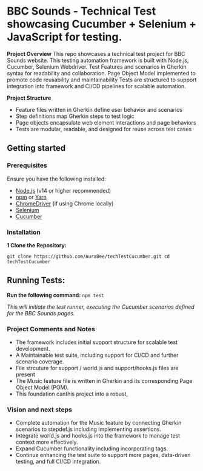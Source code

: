 # BBC Sounds - Technical Test showcasing Cucumber + Selenium + JavaScript for testing.

**Project Overview**
This repo showcases a technical test project for BBC Sounds website.
This testing automation framework is built with Node.js, Cucumber, Selenium Webdriver.
Test Features and scenarios in Gherkin syntax for readability and collaboration.
Page Object Model implemented to promote code reusability and maintainability
Tests are structured to support integration into framework and CI/CD pipelines for scalable automation.


**Project Structure**

- Feature files written in Gherkin define user behavior and scenarios
- Step definitions map Gherkin steps to test logic
- Page objects encapsulate web element interactions and page behaviors
- Tests are modular, readable, and designed for reuse across test cases

## Getting started

### Prerequisites
Ensure you have the following installed:

- [Node.js](https://nodejs.org/) (v14 or higher recommended)
- [npm](https://www.npmjs.com/) or [Yarn](https://yarnpkg.com/)
- [ChromeDriver](https://sites.google.com/chromium.org/driver/) (if using Chrome locally)
- [Selenium](https://www.selenium.dev) 
- [Cucumber](https://cucumber.io/) 

### Installation 

**1 Clone the Repository:**

`git clone https://github.com/AuraBee/techTestCucumber.git
cd techTestCucumber
`

## Running Tests: 
**Run the following command:**
`npm test `

*This will initiate the test runner, executing the Cucumber scenarios defined for the BBC Sounds pages.*


### Project Comments and Notes 

- The framework includes initial support structure for scalable test development.
- A Maintainable test suite, including support for CI/CD and further scenario coverage.
- File strcuture for support / world.js and support/hooks.js files are present
- The Music feature file is written in Gherkin and its corresponding Page Object Model (POM). 
- This foundation canthis project into a robust, 


### Vision and next steps
- Complete automation for the Music feature by connecting Gherkin scenarios to stepdef.js including implementing assertions.
- Integrate world.js and hooks.js  into the framework to manage test context more effectively.
- Expand Cucumber functionality including incorporating tags.
- Continue enhancing the test suite to support more pages, data-driven testing, and full CI/CD integration.

#